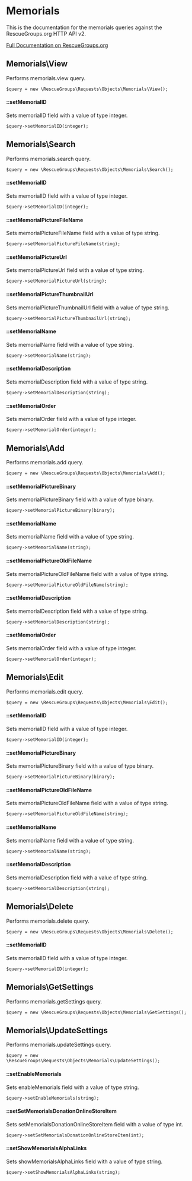 # Memorials

This is the documentation for the memorials queries against the RescueGroups.org HTTP API v2.

[Full Documentation on RescueGroups.org](https://userguide.rescuegroups.org/display/APIDG/Object+definitions#Objectdefinitions-memorials)

## Memorials\View

Performs memorials.view query.

    $query = new \RescueGroups\Requests\Objects\Memorials\View();

#### ::setMemorialID

Sets memorialID field with a value of type integer.

    $query->setMemorialID(integer);



## Memorials\Search

Performs memorials.search query.

    $query = new \RescueGroups\Requests\Objects\Memorials\Search();

#### ::setMemorialID

Sets memorialID field with a value of type integer.

    $query->setMemorialID(integer);

#### ::setMemorialPictureFileName

Sets memorialPictureFileName field with a value of type string.

    $query->setMemorialPictureFileName(string);

#### ::setMemorialPictureUrl

Sets memorialPictureUrl field with a value of type string.

    $query->setMemorialPictureUrl(string);

#### ::setMemorialPictureThumbnailUrl

Sets memorialPictureThumbnailUrl field with a value of type string.

    $query->setMemorialPictureThumbnailUrl(string);

#### ::setMemorialName

Sets memorialName field with a value of type string.

    $query->setMemorialName(string);

#### ::setMemorialDescription

Sets memorialDescription field with a value of type string.

    $query->setMemorialDescription(string);

#### ::setMemorialOrder

Sets memorialOrder field with a value of type integer.

    $query->setMemorialOrder(integer);



## Memorials\Add

Performs memorials.add query.

    $query = new \RescueGroups\Requests\Objects\Memorials\Add();

#### ::setMemorialPictureBinary

Sets memorialPictureBinary field with a value of type binary.

    $query->setMemorialPictureBinary(binary);

#### ::setMemorialName

Sets memorialName field with a value of type string.

    $query->setMemorialName(string);

#### ::setMemorialPictureOldFileName

Sets memorialPictureOldFileName field with a value of type string.

    $query->setMemorialPictureOldFileName(string);

#### ::setMemorialDescription

Sets memorialDescription field with a value of type string.

    $query->setMemorialDescription(string);

#### ::setMemorialOrder

Sets memorialOrder field with a value of type integer.

    $query->setMemorialOrder(integer);



## Memorials\Edit

Performs memorials.edit query.

    $query = new \RescueGroups\Requests\Objects\Memorials\Edit();

#### ::setMemorialID

Sets memorialID field with a value of type integer.

    $query->setMemorialID(integer);

#### ::setMemorialPictureBinary

Sets memorialPictureBinary field with a value of type binary.

    $query->setMemorialPictureBinary(binary);

#### ::setMemorialPictureOldFileName

Sets memorialPictureOldFileName field with a value of type string.

    $query->setMemorialPictureOldFileName(string);

#### ::setMemorialName

Sets memorialName field with a value of type string.

    $query->setMemorialName(string);

#### ::setMemorialDescription

Sets memorialDescription field with a value of type string.

    $query->setMemorialDescription(string);



## Memorials\Delete

Performs memorials.delete query.

    $query = new \RescueGroups\Requests\Objects\Memorials\Delete();

#### ::setMemorialID

Sets memorialID field with a value of type integer.

    $query->setMemorialID(integer);



## Memorials\GetSettings

Performs memorials.getSettings query.

    $query = new \RescueGroups\Requests\Objects\Memorials\GetSettings();



## Memorials\UpdateSettings

Performs memorials.updateSettings query.

    $query = new \RescueGroups\Requests\Objects\Memorials\UpdateSettings();

#### ::setEnableMemorials

Sets enableMemorials field with a value of type string.

    $query->setEnableMemorials(string);

#### ::setSetMemorialsDonationOnlineStoreItem

Sets setMemorialsDonationOnlineStoreItem field with a value of type int.

    $query->setSetMemorialsDonationOnlineStoreItem(int);

#### ::setShowMemorialsAlphaLinks

Sets showMemorialsAlphaLinks field with a value of type string.

    $query->setShowMemorialsAlphaLinks(string);





